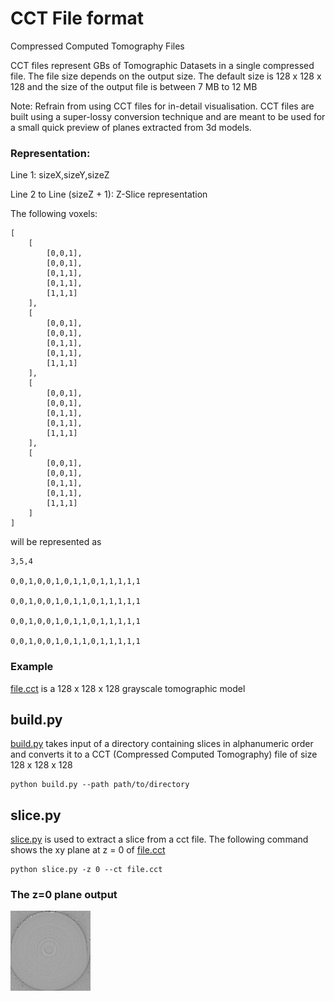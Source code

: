 # CCT File format

Compressed Computed Tomography Files

CCT files represent GBs of Tomographic Datasets in a single compressed file. The file size depends on the output size. The default size is 128 x 128 x 128 and the size of the output file is between 7 MB to 12 MB

Note: Refrain from using CCT files for in-detail visualisation. CCT files are built using a super-lossy conversion technique and are meant to be used for a small quick preview of planes extracted from 3d models.


### Representation:


Line 1:                       sizeX,sizeY,sizeZ

Line 2 to Line (sizeZ + 1):   Z-Slice representation

The following voxels:

    [
        [
            [0,0,1],
            [0,0,1],
            [0,1,1],
            [0,1,1],
            [1,1,1]
        ],
        [
            [0,0,1],
            [0,0,1],
            [0,1,1],
            [0,1,1],
            [1,1,1]
        ],
        [
            [0,0,1],
            [0,0,1],		
            [0,1,1],
            [0,1,1],
            [1,1,1]
        ],
        [
            [0,0,1],
            [0,0,1],
            [0,1,1],
            [0,1,1],
            [1,1,1]
        ] 
    ]


will be represented as


    3,5,4

    0,0,1,0,0,1,0,1,1,0,1,1,1,1,1

    0,0,1,0,0,1,0,1,1,0,1,1,1,1,1

    0,0,1,0,0,1,0,1,1,0,1,1,1,1,1

    0,0,1,0,0,1,0,1,1,0,1,1,1,1,1


### Example
[file.cct](https://github.com/agu3010/cct/blob/master/file.cct) is a 128 x 128 x 128 grayscale tomographic model


## build.py

[build.py](https://github.com/agu3010/cct/blob/master/build.py) takes input of a directory containing slices in alphanumeric order and converts it to a CCT (Compressed Computed Tomography) file of size 128 x 128 x 128

    python build.py --path path/to/directory


## slice.py

[slice.py](https://github.com/agu3010/cct/blob/master/slice.py) is used to extract a slice from a cct file. The following command shows the xy plane at z = 0 of [file.cct](https://github.com/agu3010/cct/blob/master/file.cct)

    python slice.py -z 0 --ct file.cct

### The z=0 plane output

![-z 0 plane](https://github.com/agu3010/cct/blob/master/output.png?raw=true)


